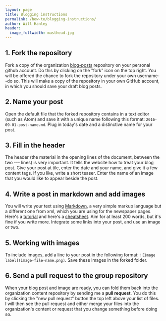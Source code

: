 ```yaml
---
layout: page
title: Blogging instructions
permalink: /how-to/blogging-instructions/
author: Will Hanley
header:
  image_fullwidth: masthead.jpg
---
```



## 1. Fork the repository

Fork a copy of the organization [blog-posts](https://github.com/dig-eg-gaz/blog-posts) repository on your personal github account. Do this by clicking on the "fork" icon on the top right. You will be offered the chance to fork the repository under your own username--do so. This will make a copy of the repository in your own GitHub account, in which you should save your draft blog posts.

## 2. Name your post

Open the default file that the forked repository contains in a text editor (such as Atom) and save it with a unique name following this format: `2016-09-01-post-name.md`. Plug in today's date and a distinctive name for your post.

## 3. Fill in the header

The header (the material in the opening lines of the document, between the two --- lines) is very important. It tells the website how to treat your blog post. Give your post at tile, enter the date and your name, and give it a few content tags. If you like, write a short teaser. Enter the name of an image that you would like to appear beside the post.

## 4. Write a post in markdown and add images

You will write your text using [Markdown](https://en.wikipedia.org/wiki/Markdown), a very simple markup language but a different one from xml, which you are using for the newspaper pages. Here's a [tutorial](http://www.markdowntutorial.com/) and here's a [cheatsheet](https://github.com/adam-p/markdown-here/wiki/Markdown-Cheatsheet). Aim for at least 200 words, but it's fine if you write more. Integrate some links into your post, and use an image or two.

## 5. Working with images

To include images, add a line to your post in the following format: `![Image label](image-file-name.png)`. Save these images in the forked folder.

## 6. Send a pull request to the group repository

When your blog post and image are ready, you can fold them back into the organization content repository by sending me a **pull request**. You do this by clicking the "new pull request" button the top left above your list of files. I will then see the pull request and either merge your files into the organization's content or request that you change something before doing so.
